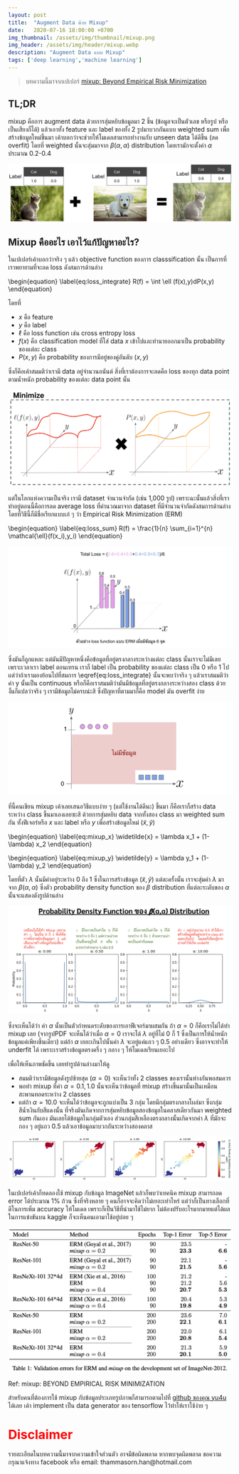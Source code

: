 ```yaml
---
layout: post
title:  "Augment Data ด้วย Mixup"
date:   2020-07-16 18:00:00 +0700
img_thumbnail: /assets/img/thumbnail/mixup.png
img_header: /assets/img/header/mixup.webp
description: "Augment Data แบบ Mixup"
tags: ['deep learning','machine learning']
---
```


> บทความนี้มาจากเปเปอร์ <a href="https://arxiv.org/pdf/1710.09412.pdf">mixup: Beyond Empirical Risk Minimization </a>


## TL;DR
mixup คือการ augment data ด้วยการสุ่มหยิบข้อมูลมา 2 ชิ้น (ข้อมูลจะเป็นตัวเลข หรือรูป หรือเป็นเสียงก็ได้) แล้วเอาทั้ง feature และ label ของทั้ง 2 รูปมาบวกกันแบบ weighted sum เพื่อสร้างข้อมูลใหม่ขึ้นมา เค้าบอกว่าจะช่วยให้โมเดลสามารถทำงานกับ unseen data ได้ดีขึ้น (ลด overfit) โดยที่ weighted นั้นจะสุ่มมาจาก $\beta(\alpha,\alpha)$ distribution โดยเรามักจะตั้งค่า $\alpha$ ประมาณ 0.2-0.4

![alt text](/assets/img/mixup/overview.png)


<!-- รูปปป -->
 

## Mixup คืออะไร เอาไว้แก้ปัญหาอะไร?
<!-- >TL;DR จริง ๆ แล้วเราต้องการจะสร้างโมเดลให้ classify data ได้ทั้งหมดที่เป็นไปได้ เช่น เอารูปแมวรูปหมามาแบบ infinity แต่ว่าจริง ๆ แล้วเรามี dataset จำกัด -->

ในเปเปอร์เค้าบอกว่าจริง ๆ แล้ว objective function ของการ classsification นั้น เป็นการที่เราพยายามที่จะลด loss ดังสมการด้านล่าง 

\begin{equation}
\label{eq:loss_integrate}
   R(f) =  \int \ell (f(x),y)dP(x,y)
\end{equation}

โดยที่
- $x$ คือ feature
- $y$ คือ label
- $\ell$ คือ loss function เช่น cross entropy loss
- $f(x)$ คือ classification model ที่ใส่ data $x$ เข้าไปและทำนายออกมาเป็น probability ของแต่ละ class
- $P(x,y)$ คือ probability ของการมีอยู่ของคู่อันดับ $(x,y)$

ซึ่งก็คือเค้าสมมติว่าเรามี data อยู่จำนวนอนันต์ สิ่งที่เราต้องการจะลดคือ loss ของทุก data point ตามน้ำหนัก probability ของแต่ละ data point นั้น 

![alt text](/assets/img/mixup/visualize_loss_integrate.png)



แต่ในโลกแห่งความเป็นจริง เรามี dataset จำนวนจำกัด (เช่น 1,000 รูป) เพราะฉะนั้นแล้วสิ่งที่เราทำอยู่ตอนนี้คือการลด average loss ที่คำนวณมาจาก dataset ที่มีจำนวนจำกัดดังสมการด้านล่าง โดยที่วิธีนี้ก็มีชื่อเรียกแบบเก๋ ๆ ว่า Empirical Risk Minimization (ERM)

\begin{equation}
\label{eq:loss_sum}
   R(f) =  \frac{1}{n} \sum_{i=1}^{n} \mathcal{\ell}(f(x_i),y_i)
\end{equation}

![alt text](/assets/img/mixup/visualize_loss_sum.png)


ซึ่งมันก็ถูกแหละ แต่มันมีปัญหาหนึ่งคือข้อมูลที่อยู่ตรงกลางระหว่างแต่ละ class นั้นเราจะไม่มีเลย เพราะเวลาเรา label ตอนเทรน เราก็ label เป็น probability ของแต่ละ class เป็น 0 หรือ 1 ไป แต่ว่าถ้าเรามองย้อนไปที่สมการ \eqref{eq:loss_integrate} นั้นจะพบว่าจริง ๆ แล้วเราสมมติว่าค่า y นั้นเป็น continuous หรือก็คือเราสมมติว่ามันมีข้อมูลที่อยู่ตรงกลางระหว่างสอง class ด้วย งั้นก็แปลว่าจริง ๆ เรามีข้อมูลไม่ครบน่ะสิ ซึ่งปัญหาที่ตามมาก็คือ model มัน overfit ง่าย 

![alt text](/assets/img/mixup/missing.png)



ที่นี้คนเขียน mixup เค้าเลยเสนอวิธีแบบง่าย ๆ (แต่ใช้งานได้ดีนะ) ขึ้นมา ก็คือเราก็สร้าง data ระหว่าง class ขึ้นมาเองเลยซะสิ ด้วยการสุ่มหยิบ data จากทั้งสอง class มา weighted sum กัน ทั้งฟีเจอร์หรือ $x$ และ label หรือ $y$ เพื่อสร้างข้อมูลใหม่ $(\widetilde{x},\widetilde{y})$

\begin{equation}
\label{eq:mixup_x}
	\widetilde{x} = \lambda x_1 + (1-\lambda) x_2
\end{equation}

\begin{equation}
\label{eq:mixup_y}
	\widetilde{y} = \lambda y_1 + (1-\lambda) y_2
\end{equation}

โดยที่ตัว $\lambda$ นั้นมีค่าอยู่ระหว่าง 0 ถึง 1 ซึ่งในการสร้างข้อมูล $(\widetilde{x},\widetilde{y})$ แต่ละครั้งนั้น เราจะสุ่มค่า $\lambda$ มาจาก $\beta(\alpha,\alpha)$ ซึ่งตัว probability density function ของ $\beta$ distribution ที่แต่ละระดับของ $\alpha$ นั้นจะแสดงดังรูปด้านล่าง

![alt text](/assets/img/mixup/pdf-beta.png)

ซึ่งจะเห็นได้ว่า ค่า $\alpha$ นั้นเป็นตัวกำหนดระดับของการเอาฟีเจอร์มาผสมกัน ถ้า $\alpha = 0$ ก็คือเราไม่ได้ทำ mixup เลย (จากรูป ​PDF จะเห็นได้ว่าเมื่อ $\alpha=0$ เราจะได้ $\lambda$ อยู่ที่ไม่ 0 ก็ 1 ซึ่งเป็นการให้น้ำหนักข้อมูลแค่เพียงชิ้นเดียว) แต่ถ้า $\alpha$ เยอะเกินไปนั้นค่า $\lambda$ จะอยู่แค่แถว ๆ 0.5 อย่างเดียว ซึ่งอาจจะทำให้ underfit ได้ เพราะเราสร้างข้อมูลตรงครึ่ง ๆ กลาง ๆ ให้โมเดลเรียนเยอะไป

เพื่อให้เห็นภาพชัดขึ้น เลยทำรูปด้านล่างมาให้ดู 
- สมมติว่าเรามีข้อมูลดังรูปซ้ายสุด ($\alpha=0$) จะเห็นว่าทั้ง 2 classes ของเรานั้นห่างกันพอสมควร 
- พอทำ mixup ที่ค่า $\alpha=0.1,1.0$ นั้นจะเห็นว่าข้อมูลที่ mixup สร้างขึ้นมานั้นเป็นเหมือนสะพานทอดระหว่าง 2 classes 
- แต่ถ้า $\alpha=10.0$ จะเห็นได้ว่าข้อมูลจะถูกแบ่งเป็น 3 กลุ่ม โดยมีกลุ่มตรงกลางโผล่มา ซึ่งกลุ่มสีน้ำเงินกับสีแดงนั้น ที่จริงมันเกิดจากการสุ่มหยิบข้อมูลสองข้อมูลในคลาสเดียวกันมา weighted sum กันเอง มันเลยได้ข้อมูลในกลุ่มตัวเอง ส่วนกลุ่มสีเหลืองตรงกลางนั้นเกิดจากค่า $\lambda$ ที่มักจะกอง ๆ อยู่แถว 0.5 แล้วเอาข้อมูลมาบวกกันระหว่างสองคลาส

![alt text](/assets/img/mixup/varied_alpha_mixup.png)


ในเปเปอร์เค้าก็ทดลองใช้ mixup กับข้อมูล ImageNet แล้วก็พบว่าเทคนิค mixup สามารถลด error ได้ประมาณ 1% ถ้วน ซึ่งที่จริงหลาย ๆ คนก็อาจจะคิดว่าไม่เยอะเท่าไหร่ แต่ว่าก็เป็นทางเลือกที่ดีในการเพิ่ม accuracy ให้โมเดล เพราะก็เป็นวิธีที่นำมาใช้ไม่ยาก ไม่ต้องปรับอะไรมากมายแต่ได้ผล ในการแข่งขันบน kaggle ก็จะเห็นคนเอามาใช้อยู่บ่อย ๆ 

![alt text](/assets/img/mixup/result.png)

Ref: mixup: BEYOND EMPIRICAL RISK MINIMIZATION


สำหรับคนที่ต้องการใช้ mixup กับข้อมูลประเภทรูปภาพก็สามารถตามไปที่ <a href="https://github.com/yu4u/mixup-generator">github ของคุณ yu4u</a> ได้เลย เค้า implement เป็น data generator ของ tensorflow ไว้ทำให้เราใช้ง่าย ๆ 


<h1 style='color: red;'>Disclaimer</h1>
รายละเอียดในบทความนี้มาจากความเข้าใจส่วนตัว อาจมีข้อผิดพลาด หากพบจุดผิดพลาด ขอความกรุณาแจ้งทาง facebook หรือ email: thammasorn.han@hotmail.com



